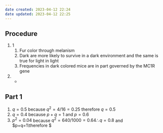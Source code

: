 ```yaml
---
date created: 2023-04-12 22:24
date updated: 2023-04-12 22:25
---
```


## Procedure

1. 1
   1. Fur color through melanism
   2. Dark are more likely to survive in a dark environment and the same is true for light in light
   3. Frequencies in dark colored mice are in part governed by the MC1R gene
2. -

## Part 1

1. $q = 0.5$ because $q^2=4/16=0.25$ therefore $q=0.5$
2. $q=0.4$ because $p+q=1$ and $p=0.6$
3. $p^2=0.04$ because $q^2=640/1000=0.64\therefore q=0.8$ and $p+q=1\therefore $ 